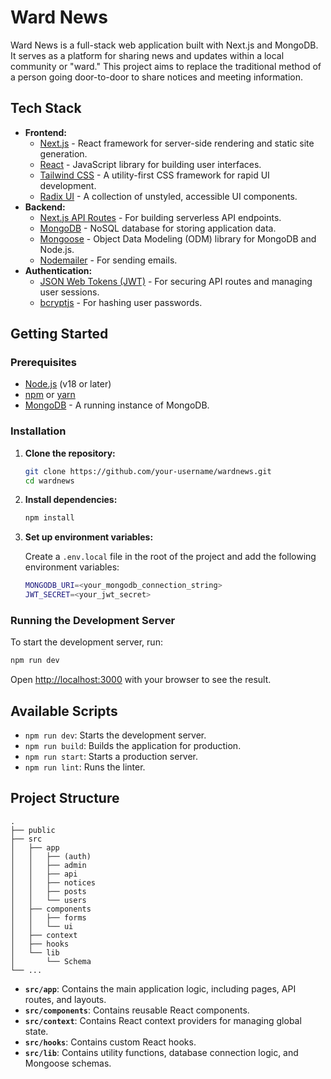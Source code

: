 # Ward News

Ward News is a full-stack web application built with Next.js and MongoDB. It serves as a platform for sharing news and updates within a local community or "ward." This project aims to replace the traditional method of a person going door-to-door to share notices and meeting information.

## Tech Stack

- **Frontend:**
  - [Next.js](https://nextjs.org/) - React framework for server-side rendering and static site generation.
  - [React](https://reactjs.org/) - JavaScript library for building user interfaces.
  - [Tailwind CSS](https://tailwindcss.com/) - A utility-first CSS framework for rapid UI development.
  - [Radix UI](https://www.radix-ui.com/) - A collection of unstyled, accessible UI components.
- **Backend:**
  - [Next.js API Routes](https://nextjs.org/docs/api-routes/introduction) - For building serverless API endpoints.
  - [MongoDB](https://www.mongodb.com/) - NoSQL database for storing application data.
  - [Mongoose](https://mongoosejs.com/) - Object Data Modeling (ODM) library for MongoDB and Node.js.
  - [Nodemailer](https://nodemailer.com/) - For sending emails.
- **Authentication:**
  - [JSON Web Tokens (JWT)](https://jwt.io/) - For securing API routes and managing user sessions.
  - [bcryptjs](https://www.npmjs.com/package/bcryptjs) - For hashing user passwords.

## Getting Started

### Prerequisites

- [Node.js](https://nodejs.org/en/) (v18 or later)
- [npm](https://www.npmjs.com/) or [yarn](https://yarnpkg.com/)
- [MongoDB](https://www.mongodb.com/try/download/community) - A running instance of MongoDB.

### Installation

1. **Clone the repository:**

   ```bash
   git clone https://github.com/your-username/wardnews.git
   cd wardnews
   ```

2. **Install dependencies:**

   ```bash
   npm install
   ```

3. **Set up environment variables:**

   Create a `.env.local` file in the root of the project and add the following environment variables:

   ```bash
   MONGODB_URI=<your_mongodb_connection_string>
   JWT_SECRET=<your_jwt_secret>
   ```

### Running the Development Server

To start the development server, run:

```bash
npm run dev
```

Open [http://localhost:3000](http://localhost:3000) with your browser to see the result.

## Available Scripts

- `npm run dev`: Starts the development server.
- `npm run build`: Builds the application for production.
- `npm run start`: Starts a production server.
- `npm run lint`: Runs the linter.

## Project Structure

```
.
├── public
├── src
│   ├── app
│   │   ├── (auth)
│   │   ├── admin
│   │   ├── api
│   │   ├── notices
│   │   ├── posts
│   │   └── users
│   ├── components
│   │   ├── forms
│   │   └── ui
│   ├── context
│   ├── hooks
│   └── lib
│       └── Schema
└── ...
```

- **`src/app`**: Contains the main application logic, including pages, API routes, and layouts.
- **`src/components`**: Contains reusable React components.
- **`src/context`**: Contains React context providers for managing global state.
- **`src/hooks`**: Contains custom React hooks.
- **`src/lib`**: Contains utility functions, database connection logic, and Mongoose schemas.